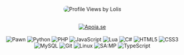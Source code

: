 <div align="center">
  
  <!-- Contador LOLIS de visitas -->
  <img src="https://count.getloli.com/get/@isamytanaka.github.readme" alt="Profile Views by Lolis" style="border-radius: 999px;" /><br></br>

  <!-- Apoia.se badge -->
  
  <!-- Gráficos / Estatísticas -->
  <!-- Linguagens -->
  <a href="https://apoia.se/isamytanaka" target="_blank">
    <img src="https://img.shields.io/badge/Apoia.se-isamytanaka-D72638?style=flat&logo=buymeacoffee&logoColor=white&labelColor=FF3D3D&color=D72638" alt="Apoia.se" />
  </a>
<br></br>
  <img src="https://img.shields.io/badge/Pawn-FF9900?style=flat&logo=plex&logoColor=white" alt="Pawn" />
  <img src="https://img.shields.io/badge/Python-3776AB?style=flat&logo=python&logoColor=white" alt="Python" />
  <img src="https://img.shields.io/badge/PHP-777BB4?style=flat&logo=php&logoColor=white" alt="PHP" />
  <img src="https://img.shields.io/badge/JavaScript-F7DF1E?style=flat&logo=javascript&logoColor=black" alt="JavaScript" />
  <img src="https://img.shields.io/badge/Lua-2C2D72?style=flat&logo=lua&logoColor=white" alt="Lua" />
  <img src="https://img.shields.io/badge/C%23-00599C?style=flat&logo=csharp&logoColor=white" alt="C#" />

  <!-- Frontend -->
  <img src="https://img.shields.io/badge/HTML5-E34F26?style=flat&logo=html5&logoColor=white" alt="HTML5" />
  <img src="https://img.shields.io/badge/CSS3-1572B6?style=flat&logo=css3&logoColor=white" alt="CSS3" />

  <!-- Backend & DB -->
  <img src="https://img.shields.io/badge/MySQL-4479A1?style=flat&logo=mysql&logoColor=white" alt="MySQL" />

  <!-- Ferramentas -->
  <img src="https://img.shields.io/badge/Git-F05032?style=flat&logo=git&logoColor=white" alt="Git" />
  <img src="https://img.shields.io/badge/Linux-FCC624?style=flat&logo=linux&logoColor=black" alt="Linux" />
  <img src="https://img.shields.io/badge/SA:MP-8B32A8?style=flat&logo=gaming&logoColor=white" alt="SA:MP" />

  <!-- Estudando -->
  <img src="https://img.shields.io/badge/TypeScript-3178C6?style=flat&logo=typescript&logoColor=white" alt="TypeScript" />

</div>

